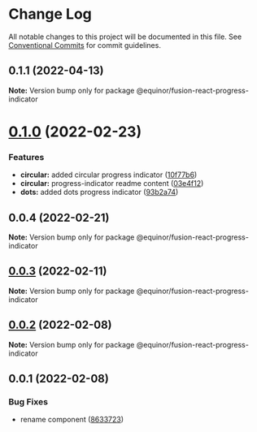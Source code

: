 # Change Log

All notable changes to this project will be documented in this file.
See [Conventional Commits](https://conventionalcommits.org) for commit guidelines.

## 0.1.1 (2022-04-13)

**Note:** Version bump only for package @equinor/fusion-react-progress-indicator





# [0.1.0](https://github.com/equinor/fusion-react-components/compare/@equinor/fusion-react-progress-indicator@0.0.4...@equinor/fusion-react-progress-indicator@0.1.0) (2022-02-23)


### Features

* **circular:** added circular progress indicator ([10f77b6](https://github.com/equinor/fusion-react-components/commit/10f77b6d4e2b60a9ca04dc9d3393f79975b67cc3))
* **circular:** progress-indicator readme content ([03e4f12](https://github.com/equinor/fusion-react-components/commit/03e4f12c3075320eb2319f24943886e58378c9d7))
* **dots:** added dots progress indicator ([93b2a74](https://github.com/equinor/fusion-react-components/commit/93b2a740d7517003276b85d60f0c76939fc51e54))





## 0.0.4 (2022-02-21)

**Note:** Version bump only for package @equinor/fusion-react-progress-indicator





## [0.0.3](https://github.com/equinor/fusion-react-components/compare/@equinor/fusion-react-progress-indicator@0.0.2...@equinor/fusion-react-progress-indicator@0.0.3) (2022-02-11)

**Note:** Version bump only for package @equinor/fusion-react-progress-indicator





## [0.0.2](https://github.com/equinor/fusion-react-components/compare/@equinor/fusion-react-progress-indicator@0.0.1...@equinor/fusion-react-progress-indicator@0.0.2) (2022-02-08)

**Note:** Version bump only for package @equinor/fusion-react-progress-indicator





## 0.0.1 (2022-02-08)


### Bug Fixes

* rename component ([8633723](https://github.com/equinor/fusion-react-components/commit/8633723df3d3a6d12acfa1d3a2da1cb1a5d6de71))

